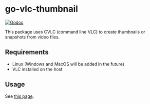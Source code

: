 # go-vlc-thumbnail
[![Godoc](http://img.shields.io/badge/go-documentation-blue.svg?style=flat-square)](https://pkg.go.dev/github.com/mrwaggel/go-vlc-thumbnail)

This package uses CVLC (command line VLC) to create thumbnails or snapshots from video files.

## Requirements
- Linux (Windows and MacOS will be added in the future)
- VLC installed on the host

## Usage
See [this page](https://mrwaggel.be/pages/go-vlc-thumbnail).